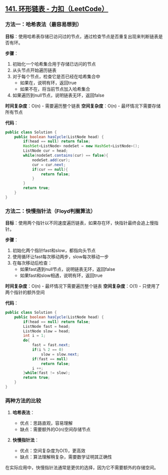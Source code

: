 ## [141. 环形链表 - 力扣（LeetCode）](https://leetcode.cn/problems/linked-list-cycle/description/)

### 方法一：哈希表法（最容易想到）

**目标**：使用哈希表存储已访问过的节点，通过检查节点是否重复出现来判断链表是否有环。

**步骤**：
1. 初始化一个哈希集合用于存储已访问的节点
2. 从头节点开始遍历链表
3. 对于每个节点，检查它是否已经在哈希集合中
   - 如果在，说明有环，返回true
   - 如果不在，将当前节点加入哈希集合
4. 如果遍历到null节点，说明链表无环，返回false

**时间复杂度**：O(n) - 需要遍历整个链表
**空间复杂度**：O(n) - 最坏情况下需要存储所有节点

**代码**：
```java
public class Solution {
    public boolean hasCycle(ListNode head) {
        if(head == null) return false;
        HashSet<ListNode> nodeSet = new HashSet<ListNode>();
        ListNode cur = head;
        while(nodeSet.contains(cur) == false){
            nodeSet.add(cur);
            cur = cur.next;
            if(cur == null){
                return false;
            }
        }
        return true;
    }
}
```

### 方法二：快慢指针法（Floyd判圈算法）

**目标**：使用两个指针以不同速度遍历链表，如果存在环，快指针最终会追上慢指针。

**步骤**：
1. 初始化两个指针fast和slow，都指向头节点
2. 使用循环让fast每次移动两步，slow每次移动一步
3. 在每次移动后检查：
   - 如果fast遇到null节点，说明链表无环，返回false
   - 如果fast和slow相遇，说明有环，返回true

**时间复杂度**：O(n) - 最坏情况下需要遍历整个链表
**空间复杂度**：O(1) - 只使用了两个指针的额外空间

**代码**：
```java
public class Solution {
    public boolean hasCycle(ListNode head) {
        if(head == null) return false;
        ListNode fast = head;
        ListNode slow = head;
        int i = 1;
        do{
            fast = fast.next;
            if(i % 2 == 0)
                slow = slow.next;
            if(fast == null)
                return false;
            i ++;
        }while(fast != slow);
        return true;
    }
}
```

### 两种方法的比较

1. **哈希表法**：
   - 优点：思路直观，容易理解
   - 缺点：需要额外的O(n)空间存储节点

2. **快慢指针法**：
   - 优点：空间复杂度为O(1)，更高效
   - 缺点：算法理解稍复杂，需要数学证明其正确性

在实际应用中，快慢指针法通常是更优的选择，因为它不需要额外的存储空间。